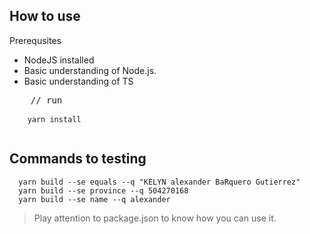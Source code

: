 ## How to use

Prerequsites
- NodeJS installed
- Basic understanding of Node.js.
- Basic understanding of TS

<pre>
    // run
  <code>
    yarn install
  </code>
</pre>


## Commands to testing
```
  yarn build --se equals --q "KELYN alexander BaRquero Gutierrez"
  yarn build --se province --q 504270168  
  yarn build --se name --q alexander 
```

> Play attention to package.json to know how you can use it.